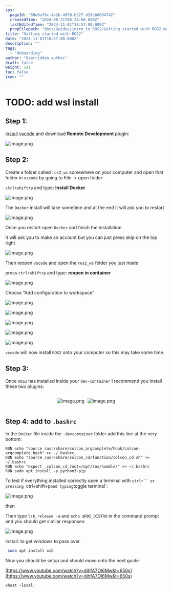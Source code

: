 ```yaml
---
sys:
  pageId: "89e0a78c-4e2b-4070-b327-d28cb0694742"
  createdTime: "2024-08-21T00:24:00.000Z"
  lastEditedTime: "2024-11-01T18:57:00.000Z"
  propFilepath: "docs/Guides/intro_to_ROS2/Getting started with ROS2.md"
title: "Getting started with ROS2"
date: "2024-11-01T18:57:00.000Z"
description: ""
tags:
  - "Onboarding"
author: "Overridden author"
draft: false
weight: 141
toc: false
icon: ""
---
```


# TODO: add wsl install

## Step 1:

[Install vscode](https://code.visualstudio.com/download) and download **Remote Development** plugin:

![image.png](https://prod-files-secure.s3.us-west-2.amazonaws.com/d518164a-d88e-44d1-a4ee-3adb3bd8bce0/efb52993-1881-4a40-b95e-6f020334f022/image.png?X-Amz-Algorithm=AWS4-HMAC-SHA256&X-Amz-Content-Sha256=UNSIGNED-PAYLOAD&X-Amz-Credential=ASIAZI2LB466WFCFCZXV%2F20250508%2Fus-west-2%2Fs3%2Faws4_request&X-Amz-Date=20250508T121542Z&X-Amz-Expires=3600&X-Amz-Security-Token=IQoJb3JpZ2luX2VjEMz%2F%2F%2F%2F%2F%2F%2F%2F%2F%2FwEaCXVzLXdlc3QtMiJIMEYCIQC9Aqr4IPdv8YZv9qKt6g7fWMVQ0s1HaDnNtSgl74Qv6wIhAL4e2eNO11pU%2Ft0Fdv1%2Fz%2FUNkhet056IB8cM0Z%2FJt%2BTxKv8DCHUQABoMNjM3NDIzMTgzODA1IgwLmoj3TG51Bt6tMt0q3AMnQ7jVAcpYYcacGUqslkD5KbSjolG%2BfPBGebofg98w31oFTDD2UCZ2N5lan26WBrMREYJMdkgikaMQXIywtRsraN5mvAybr0Ty3Rnpx4E7j%2Bxn5S1izlRYCRlCRuyVSNxGU6L2mt4LC8Vjgk195vcBFVdMZ7kzwVLIy%2B6BvnJ7%2FYiGBLg9sn8bSMSWtUJiQUzr7BATQVC%2F6TEe01WI9lnXhs5Nu5iomK1sTd1vp%2BAX3GMks91qtTqA3OebDdpWTkHgIPpT0bp4OIp2QNFSTxF6TWqhmw%2BmMBq%2FQj%2F6NpASGa9QTX67Uxua2TCJ%2FeLmoLMmIgm9lAIo6aLVkj3wwsKtniOPRk7TlM2asRoHwv%2FcwwiI9Gtyev6TOys9kEfGUKKJW0QlbvqMUvgXI4S%2FS%2FjeGb0xt%2FgDFImUsLns1Ggds%2FOKMCtvuOSp0Dvx4wPaBY6nhYljDU1M58TJJ4pA7IWErrumXCWMGgVgWe8Y61Eq5QybfczIZm4Ka067hnHfws2hgiPqjxzHMG0OYJy6BvgSveNF90AW7I9WJITRTBR9GsveEUNvxEwCNdNVc%2BMQKTDnTwCqgxgNX3NDO8Whwui7WjPwVXQdl3VmwPXwFU8G5%2FAUUS20XJy3sQ5kljDBsPLABjqkAYSqw6VRcZF8brtSx9HD4UAv2J6MMS4mJjGp6WvecWtHEwtN5y8%2BKZE9JixS8TmWxOS%2F0rRtOFI1iSBUwGX2s2vFHeuoV2JLTPW91yiPdXGZihXaNDL44YtTfRrijS713YBwaVGRakbPZ4EEvwvLNauhNyGBo0QEh6g5US%2BIM2%2F20FHk7QNRxEfIvYdrRpBaJaSFSbKf3SKpb91PLAIXgoNr6Yqx&X-Amz-Signature=c80e1d2b6a2088ac74ea6592b798e13781bf271cf6278b6e516ba51016884e08&X-Amz-SignedHeaders=host&x-id=GetObject)

## Step 2:

Create a folder called `ros2_ws` somewhere on your computer and open that folder in `vscode` by going to File → open folder 

`ctrl+shift+p` and type: **Install Docker**

![image.png](https://prod-files-secure.s3.us-west-2.amazonaws.com/d518164a-d88e-44d1-a4ee-3adb3bd8bce0/2269dc0e-1cd5-47ff-bceb-c04ad9b2eab0/image.png?X-Amz-Algorithm=AWS4-HMAC-SHA256&X-Amz-Content-Sha256=UNSIGNED-PAYLOAD&X-Amz-Credential=ASIAZI2LB466WFCFCZXV%2F20250508%2Fus-west-2%2Fs3%2Faws4_request&X-Amz-Date=20250508T121542Z&X-Amz-Expires=3600&X-Amz-Security-Token=IQoJb3JpZ2luX2VjEMz%2F%2F%2F%2F%2F%2F%2F%2F%2F%2FwEaCXVzLXdlc3QtMiJIMEYCIQC9Aqr4IPdv8YZv9qKt6g7fWMVQ0s1HaDnNtSgl74Qv6wIhAL4e2eNO11pU%2Ft0Fdv1%2Fz%2FUNkhet056IB8cM0Z%2FJt%2BTxKv8DCHUQABoMNjM3NDIzMTgzODA1IgwLmoj3TG51Bt6tMt0q3AMnQ7jVAcpYYcacGUqslkD5KbSjolG%2BfPBGebofg98w31oFTDD2UCZ2N5lan26WBrMREYJMdkgikaMQXIywtRsraN5mvAybr0Ty3Rnpx4E7j%2Bxn5S1izlRYCRlCRuyVSNxGU6L2mt4LC8Vjgk195vcBFVdMZ7kzwVLIy%2B6BvnJ7%2FYiGBLg9sn8bSMSWtUJiQUzr7BATQVC%2F6TEe01WI9lnXhs5Nu5iomK1sTd1vp%2BAX3GMks91qtTqA3OebDdpWTkHgIPpT0bp4OIp2QNFSTxF6TWqhmw%2BmMBq%2FQj%2F6NpASGa9QTX67Uxua2TCJ%2FeLmoLMmIgm9lAIo6aLVkj3wwsKtniOPRk7TlM2asRoHwv%2FcwwiI9Gtyev6TOys9kEfGUKKJW0QlbvqMUvgXI4S%2FS%2FjeGb0xt%2FgDFImUsLns1Ggds%2FOKMCtvuOSp0Dvx4wPaBY6nhYljDU1M58TJJ4pA7IWErrumXCWMGgVgWe8Y61Eq5QybfczIZm4Ka067hnHfws2hgiPqjxzHMG0OYJy6BvgSveNF90AW7I9WJITRTBR9GsveEUNvxEwCNdNVc%2BMQKTDnTwCqgxgNX3NDO8Whwui7WjPwVXQdl3VmwPXwFU8G5%2FAUUS20XJy3sQ5kljDBsPLABjqkAYSqw6VRcZF8brtSx9HD4UAv2J6MMS4mJjGp6WvecWtHEwtN5y8%2BKZE9JixS8TmWxOS%2F0rRtOFI1iSBUwGX2s2vFHeuoV2JLTPW91yiPdXGZihXaNDL44YtTfRrijS713YBwaVGRakbPZ4EEvwvLNauhNyGBo0QEh6g5US%2BIM2%2F20FHk7QNRxEfIvYdrRpBaJaSFSbKf3SKpb91PLAIXgoNr6Yqx&X-Amz-Signature=ac7014524fbc94dbb1790fe95677b78723a2392c2475a9edd5b55fac417ff380&X-Amz-SignedHeaders=host&x-id=GetObject)

The `Docker` install will take sometime and at the end it will ask you to restart

![image.png](https://prod-files-secure.s3.us-west-2.amazonaws.com/d518164a-d88e-44d1-a4ee-3adb3bd8bce0/ed233f78-be33-4b1f-b89c-9c346c0e961e/image.png?X-Amz-Algorithm=AWS4-HMAC-SHA256&X-Amz-Content-Sha256=UNSIGNED-PAYLOAD&X-Amz-Credential=ASIAZI2LB466WFCFCZXV%2F20250508%2Fus-west-2%2Fs3%2Faws4_request&X-Amz-Date=20250508T121542Z&X-Amz-Expires=3600&X-Amz-Security-Token=IQoJb3JpZ2luX2VjEMz%2F%2F%2F%2F%2F%2F%2F%2F%2F%2FwEaCXVzLXdlc3QtMiJIMEYCIQC9Aqr4IPdv8YZv9qKt6g7fWMVQ0s1HaDnNtSgl74Qv6wIhAL4e2eNO11pU%2Ft0Fdv1%2Fz%2FUNkhet056IB8cM0Z%2FJt%2BTxKv8DCHUQABoMNjM3NDIzMTgzODA1IgwLmoj3TG51Bt6tMt0q3AMnQ7jVAcpYYcacGUqslkD5KbSjolG%2BfPBGebofg98w31oFTDD2UCZ2N5lan26WBrMREYJMdkgikaMQXIywtRsraN5mvAybr0Ty3Rnpx4E7j%2Bxn5S1izlRYCRlCRuyVSNxGU6L2mt4LC8Vjgk195vcBFVdMZ7kzwVLIy%2B6BvnJ7%2FYiGBLg9sn8bSMSWtUJiQUzr7BATQVC%2F6TEe01WI9lnXhs5Nu5iomK1sTd1vp%2BAX3GMks91qtTqA3OebDdpWTkHgIPpT0bp4OIp2QNFSTxF6TWqhmw%2BmMBq%2FQj%2F6NpASGa9QTX67Uxua2TCJ%2FeLmoLMmIgm9lAIo6aLVkj3wwsKtniOPRk7TlM2asRoHwv%2FcwwiI9Gtyev6TOys9kEfGUKKJW0QlbvqMUvgXI4S%2FS%2FjeGb0xt%2FgDFImUsLns1Ggds%2FOKMCtvuOSp0Dvx4wPaBY6nhYljDU1M58TJJ4pA7IWErrumXCWMGgVgWe8Y61Eq5QybfczIZm4Ka067hnHfws2hgiPqjxzHMG0OYJy6BvgSveNF90AW7I9WJITRTBR9GsveEUNvxEwCNdNVc%2BMQKTDnTwCqgxgNX3NDO8Whwui7WjPwVXQdl3VmwPXwFU8G5%2FAUUS20XJy3sQ5kljDBsPLABjqkAYSqw6VRcZF8brtSx9HD4UAv2J6MMS4mJjGp6WvecWtHEwtN5y8%2BKZE9JixS8TmWxOS%2F0rRtOFI1iSBUwGX2s2vFHeuoV2JLTPW91yiPdXGZihXaNDL44YtTfRrijS713YBwaVGRakbPZ4EEvwvLNauhNyGBo0QEh6g5US%2BIM2%2F20FHk7QNRxEfIvYdrRpBaJaSFSbKf3SKpb91PLAIXgoNr6Yqx&X-Amz-Signature=016ae6a2e065fb71ec85ba3d2372093525400ba83ce058cb4038cea728fd0b81&X-Amz-SignedHeaders=host&x-id=GetObject)

Once you restart open `Docker` and finish the installation

It will ask you to make an account but you can just press skip on the top right

![image.png](https://prod-files-secure.s3.us-west-2.amazonaws.com/d518164a-d88e-44d1-a4ee-3adb3bd8bce0/21010ad9-1659-4fd9-9f59-9932a09b2a3d/image.png?X-Amz-Algorithm=AWS4-HMAC-SHA256&X-Amz-Content-Sha256=UNSIGNED-PAYLOAD&X-Amz-Credential=ASIAZI2LB466WFCFCZXV%2F20250508%2Fus-west-2%2Fs3%2Faws4_request&X-Amz-Date=20250508T121542Z&X-Amz-Expires=3600&X-Amz-Security-Token=IQoJb3JpZ2luX2VjEMz%2F%2F%2F%2F%2F%2F%2F%2F%2F%2FwEaCXVzLXdlc3QtMiJIMEYCIQC9Aqr4IPdv8YZv9qKt6g7fWMVQ0s1HaDnNtSgl74Qv6wIhAL4e2eNO11pU%2Ft0Fdv1%2Fz%2FUNkhet056IB8cM0Z%2FJt%2BTxKv8DCHUQABoMNjM3NDIzMTgzODA1IgwLmoj3TG51Bt6tMt0q3AMnQ7jVAcpYYcacGUqslkD5KbSjolG%2BfPBGebofg98w31oFTDD2UCZ2N5lan26WBrMREYJMdkgikaMQXIywtRsraN5mvAybr0Ty3Rnpx4E7j%2Bxn5S1izlRYCRlCRuyVSNxGU6L2mt4LC8Vjgk195vcBFVdMZ7kzwVLIy%2B6BvnJ7%2FYiGBLg9sn8bSMSWtUJiQUzr7BATQVC%2F6TEe01WI9lnXhs5Nu5iomK1sTd1vp%2BAX3GMks91qtTqA3OebDdpWTkHgIPpT0bp4OIp2QNFSTxF6TWqhmw%2BmMBq%2FQj%2F6NpASGa9QTX67Uxua2TCJ%2FeLmoLMmIgm9lAIo6aLVkj3wwsKtniOPRk7TlM2asRoHwv%2FcwwiI9Gtyev6TOys9kEfGUKKJW0QlbvqMUvgXI4S%2FS%2FjeGb0xt%2FgDFImUsLns1Ggds%2FOKMCtvuOSp0Dvx4wPaBY6nhYljDU1M58TJJ4pA7IWErrumXCWMGgVgWe8Y61Eq5QybfczIZm4Ka067hnHfws2hgiPqjxzHMG0OYJy6BvgSveNF90AW7I9WJITRTBR9GsveEUNvxEwCNdNVc%2BMQKTDnTwCqgxgNX3NDO8Whwui7WjPwVXQdl3VmwPXwFU8G5%2FAUUS20XJy3sQ5kljDBsPLABjqkAYSqw6VRcZF8brtSx9HD4UAv2J6MMS4mJjGp6WvecWtHEwtN5y8%2BKZE9JixS8TmWxOS%2F0rRtOFI1iSBUwGX2s2vFHeuoV2JLTPW91yiPdXGZihXaNDL44YtTfRrijS713YBwaVGRakbPZ4EEvwvLNauhNyGBo0QEh6g5US%2BIM2%2F20FHk7QNRxEfIvYdrRpBaJaSFSbKf3SKpb91PLAIXgoNr6Yqx&X-Amz-Signature=1f7005d1dd9a3c330d23c4b0a7ecd78bde90290bd974b9c72fbcd50d9a608291&X-Amz-SignedHeaders=host&x-id=GetObject)

Then reopen `vscode` and open the `ros2_ws` folder you just made

press `ctrl+shift+p` and type: **reopen in container**

![image.png](https://prod-files-secure.s3.us-west-2.amazonaws.com/d518164a-d88e-44d1-a4ee-3adb3bd8bce0/4e93b8c2-41ad-488c-8095-c74205196118/image.png?X-Amz-Algorithm=AWS4-HMAC-SHA256&X-Amz-Content-Sha256=UNSIGNED-PAYLOAD&X-Amz-Credential=ASIAZI2LB466WFCFCZXV%2F20250508%2Fus-west-2%2Fs3%2Faws4_request&X-Amz-Date=20250508T121542Z&X-Amz-Expires=3600&X-Amz-Security-Token=IQoJb3JpZ2luX2VjEMz%2F%2F%2F%2F%2F%2F%2F%2F%2F%2FwEaCXVzLXdlc3QtMiJIMEYCIQC9Aqr4IPdv8YZv9qKt6g7fWMVQ0s1HaDnNtSgl74Qv6wIhAL4e2eNO11pU%2Ft0Fdv1%2Fz%2FUNkhet056IB8cM0Z%2FJt%2BTxKv8DCHUQABoMNjM3NDIzMTgzODA1IgwLmoj3TG51Bt6tMt0q3AMnQ7jVAcpYYcacGUqslkD5KbSjolG%2BfPBGebofg98w31oFTDD2UCZ2N5lan26WBrMREYJMdkgikaMQXIywtRsraN5mvAybr0Ty3Rnpx4E7j%2Bxn5S1izlRYCRlCRuyVSNxGU6L2mt4LC8Vjgk195vcBFVdMZ7kzwVLIy%2B6BvnJ7%2FYiGBLg9sn8bSMSWtUJiQUzr7BATQVC%2F6TEe01WI9lnXhs5Nu5iomK1sTd1vp%2BAX3GMks91qtTqA3OebDdpWTkHgIPpT0bp4OIp2QNFSTxF6TWqhmw%2BmMBq%2FQj%2F6NpASGa9QTX67Uxua2TCJ%2FeLmoLMmIgm9lAIo6aLVkj3wwsKtniOPRk7TlM2asRoHwv%2FcwwiI9Gtyev6TOys9kEfGUKKJW0QlbvqMUvgXI4S%2FS%2FjeGb0xt%2FgDFImUsLns1Ggds%2FOKMCtvuOSp0Dvx4wPaBY6nhYljDU1M58TJJ4pA7IWErrumXCWMGgVgWe8Y61Eq5QybfczIZm4Ka067hnHfws2hgiPqjxzHMG0OYJy6BvgSveNF90AW7I9WJITRTBR9GsveEUNvxEwCNdNVc%2BMQKTDnTwCqgxgNX3NDO8Whwui7WjPwVXQdl3VmwPXwFU8G5%2FAUUS20XJy3sQ5kljDBsPLABjqkAYSqw6VRcZF8brtSx9HD4UAv2J6MMS4mJjGp6WvecWtHEwtN5y8%2BKZE9JixS8TmWxOS%2F0rRtOFI1iSBUwGX2s2vFHeuoV2JLTPW91yiPdXGZihXaNDL44YtTfRrijS713YBwaVGRakbPZ4EEvwvLNauhNyGBo0QEh6g5US%2BIM2%2F20FHk7QNRxEfIvYdrRpBaJaSFSbKf3SKpb91PLAIXgoNr6Yqx&X-Amz-Signature=5167b696245917198e33f705f247047fd1ad0bf17d7474988ed37258ff338b38&X-Amz-SignedHeaders=host&x-id=GetObject)

Choose “Add configuration to workspace”

![image.png](https://prod-files-secure.s3.us-west-2.amazonaws.com/d518164a-d88e-44d1-a4ee-3adb3bd8bce0/9560b282-5060-4989-ba37-97e7b2c22476/image.png?X-Amz-Algorithm=AWS4-HMAC-SHA256&X-Amz-Content-Sha256=UNSIGNED-PAYLOAD&X-Amz-Credential=ASIAZI2LB466WFCFCZXV%2F20250508%2Fus-west-2%2Fs3%2Faws4_request&X-Amz-Date=20250508T121542Z&X-Amz-Expires=3600&X-Amz-Security-Token=IQoJb3JpZ2luX2VjEMz%2F%2F%2F%2F%2F%2F%2F%2F%2F%2FwEaCXVzLXdlc3QtMiJIMEYCIQC9Aqr4IPdv8YZv9qKt6g7fWMVQ0s1HaDnNtSgl74Qv6wIhAL4e2eNO11pU%2Ft0Fdv1%2Fz%2FUNkhet056IB8cM0Z%2FJt%2BTxKv8DCHUQABoMNjM3NDIzMTgzODA1IgwLmoj3TG51Bt6tMt0q3AMnQ7jVAcpYYcacGUqslkD5KbSjolG%2BfPBGebofg98w31oFTDD2UCZ2N5lan26WBrMREYJMdkgikaMQXIywtRsraN5mvAybr0Ty3Rnpx4E7j%2Bxn5S1izlRYCRlCRuyVSNxGU6L2mt4LC8Vjgk195vcBFVdMZ7kzwVLIy%2B6BvnJ7%2FYiGBLg9sn8bSMSWtUJiQUzr7BATQVC%2F6TEe01WI9lnXhs5Nu5iomK1sTd1vp%2BAX3GMks91qtTqA3OebDdpWTkHgIPpT0bp4OIp2QNFSTxF6TWqhmw%2BmMBq%2FQj%2F6NpASGa9QTX67Uxua2TCJ%2FeLmoLMmIgm9lAIo6aLVkj3wwsKtniOPRk7TlM2asRoHwv%2FcwwiI9Gtyev6TOys9kEfGUKKJW0QlbvqMUvgXI4S%2FS%2FjeGb0xt%2FgDFImUsLns1Ggds%2FOKMCtvuOSp0Dvx4wPaBY6nhYljDU1M58TJJ4pA7IWErrumXCWMGgVgWe8Y61Eq5QybfczIZm4Ka067hnHfws2hgiPqjxzHMG0OYJy6BvgSveNF90AW7I9WJITRTBR9GsveEUNvxEwCNdNVc%2BMQKTDnTwCqgxgNX3NDO8Whwui7WjPwVXQdl3VmwPXwFU8G5%2FAUUS20XJy3sQ5kljDBsPLABjqkAYSqw6VRcZF8brtSx9HD4UAv2J6MMS4mJjGp6WvecWtHEwtN5y8%2BKZE9JixS8TmWxOS%2F0rRtOFI1iSBUwGX2s2vFHeuoV2JLTPW91yiPdXGZihXaNDL44YtTfRrijS713YBwaVGRakbPZ4EEvwvLNauhNyGBo0QEh6g5US%2BIM2%2F20FHk7QNRxEfIvYdrRpBaJaSFSbKf3SKpb91PLAIXgoNr6Yqx&X-Amz-Signature=a482d813362bdef4a998ecb55b42c281b17ec39968284bd46f4baebe4a1e997c&X-Amz-SignedHeaders=host&x-id=GetObject)

![image.png](https://prod-files-secure.s3.us-west-2.amazonaws.com/d518164a-d88e-44d1-a4ee-3adb3bd8bce0/2ee63f81-886b-48e8-a553-dc6e5eac99e4/image.png?X-Amz-Algorithm=AWS4-HMAC-SHA256&X-Amz-Content-Sha256=UNSIGNED-PAYLOAD&X-Amz-Credential=ASIAZI2LB466WFCFCZXV%2F20250508%2Fus-west-2%2Fs3%2Faws4_request&X-Amz-Date=20250508T121542Z&X-Amz-Expires=3600&X-Amz-Security-Token=IQoJb3JpZ2luX2VjEMz%2F%2F%2F%2F%2F%2F%2F%2F%2F%2FwEaCXVzLXdlc3QtMiJIMEYCIQC9Aqr4IPdv8YZv9qKt6g7fWMVQ0s1HaDnNtSgl74Qv6wIhAL4e2eNO11pU%2Ft0Fdv1%2Fz%2FUNkhet056IB8cM0Z%2FJt%2BTxKv8DCHUQABoMNjM3NDIzMTgzODA1IgwLmoj3TG51Bt6tMt0q3AMnQ7jVAcpYYcacGUqslkD5KbSjolG%2BfPBGebofg98w31oFTDD2UCZ2N5lan26WBrMREYJMdkgikaMQXIywtRsraN5mvAybr0Ty3Rnpx4E7j%2Bxn5S1izlRYCRlCRuyVSNxGU6L2mt4LC8Vjgk195vcBFVdMZ7kzwVLIy%2B6BvnJ7%2FYiGBLg9sn8bSMSWtUJiQUzr7BATQVC%2F6TEe01WI9lnXhs5Nu5iomK1sTd1vp%2BAX3GMks91qtTqA3OebDdpWTkHgIPpT0bp4OIp2QNFSTxF6TWqhmw%2BmMBq%2FQj%2F6NpASGa9QTX67Uxua2TCJ%2FeLmoLMmIgm9lAIo6aLVkj3wwsKtniOPRk7TlM2asRoHwv%2FcwwiI9Gtyev6TOys9kEfGUKKJW0QlbvqMUvgXI4S%2FS%2FjeGb0xt%2FgDFImUsLns1Ggds%2FOKMCtvuOSp0Dvx4wPaBY6nhYljDU1M58TJJ4pA7IWErrumXCWMGgVgWe8Y61Eq5QybfczIZm4Ka067hnHfws2hgiPqjxzHMG0OYJy6BvgSveNF90AW7I9WJITRTBR9GsveEUNvxEwCNdNVc%2BMQKTDnTwCqgxgNX3NDO8Whwui7WjPwVXQdl3VmwPXwFU8G5%2FAUUS20XJy3sQ5kljDBsPLABjqkAYSqw6VRcZF8brtSx9HD4UAv2J6MMS4mJjGp6WvecWtHEwtN5y8%2BKZE9JixS8TmWxOS%2F0rRtOFI1iSBUwGX2s2vFHeuoV2JLTPW91yiPdXGZihXaNDL44YtTfRrijS713YBwaVGRakbPZ4EEvwvLNauhNyGBo0QEh6g5US%2BIM2%2F20FHk7QNRxEfIvYdrRpBaJaSFSbKf3SKpb91PLAIXgoNr6Yqx&X-Amz-Signature=41f867efdf1129f70c06ac218a819f52f5c7d6d244067033afb008f3205b8e51&X-Amz-SignedHeaders=host&x-id=GetObject)

![image.png](https://prod-files-secure.s3.us-west-2.amazonaws.com/d518164a-d88e-44d1-a4ee-3adb3bd8bce0/ae1580b2-b048-407e-aed9-b584224a7a04/image.png?X-Amz-Algorithm=AWS4-HMAC-SHA256&X-Amz-Content-Sha256=UNSIGNED-PAYLOAD&X-Amz-Credential=ASIAZI2LB466WFCFCZXV%2F20250508%2Fus-west-2%2Fs3%2Faws4_request&X-Amz-Date=20250508T121542Z&X-Amz-Expires=3600&X-Amz-Security-Token=IQoJb3JpZ2luX2VjEMz%2F%2F%2F%2F%2F%2F%2F%2F%2F%2FwEaCXVzLXdlc3QtMiJIMEYCIQC9Aqr4IPdv8YZv9qKt6g7fWMVQ0s1HaDnNtSgl74Qv6wIhAL4e2eNO11pU%2Ft0Fdv1%2Fz%2FUNkhet056IB8cM0Z%2FJt%2BTxKv8DCHUQABoMNjM3NDIzMTgzODA1IgwLmoj3TG51Bt6tMt0q3AMnQ7jVAcpYYcacGUqslkD5KbSjolG%2BfPBGebofg98w31oFTDD2UCZ2N5lan26WBrMREYJMdkgikaMQXIywtRsraN5mvAybr0Ty3Rnpx4E7j%2Bxn5S1izlRYCRlCRuyVSNxGU6L2mt4LC8Vjgk195vcBFVdMZ7kzwVLIy%2B6BvnJ7%2FYiGBLg9sn8bSMSWtUJiQUzr7BATQVC%2F6TEe01WI9lnXhs5Nu5iomK1sTd1vp%2BAX3GMks91qtTqA3OebDdpWTkHgIPpT0bp4OIp2QNFSTxF6TWqhmw%2BmMBq%2FQj%2F6NpASGa9QTX67Uxua2TCJ%2FeLmoLMmIgm9lAIo6aLVkj3wwsKtniOPRk7TlM2asRoHwv%2FcwwiI9Gtyev6TOys9kEfGUKKJW0QlbvqMUvgXI4S%2FS%2FjeGb0xt%2FgDFImUsLns1Ggds%2FOKMCtvuOSp0Dvx4wPaBY6nhYljDU1M58TJJ4pA7IWErrumXCWMGgVgWe8Y61Eq5QybfczIZm4Ka067hnHfws2hgiPqjxzHMG0OYJy6BvgSveNF90AW7I9WJITRTBR9GsveEUNvxEwCNdNVc%2BMQKTDnTwCqgxgNX3NDO8Whwui7WjPwVXQdl3VmwPXwFU8G5%2FAUUS20XJy3sQ5kljDBsPLABjqkAYSqw6VRcZF8brtSx9HD4UAv2J6MMS4mJjGp6WvecWtHEwtN5y8%2BKZE9JixS8TmWxOS%2F0rRtOFI1iSBUwGX2s2vFHeuoV2JLTPW91yiPdXGZihXaNDL44YtTfRrijS713YBwaVGRakbPZ4EEvwvLNauhNyGBo0QEh6g5US%2BIM2%2F20FHk7QNRxEfIvYdrRpBaJaSFSbKf3SKpb91PLAIXgoNr6Yqx&X-Amz-Signature=035257288ded89729a4ce23602960cb593e7212b25fd4a3ab18caa1de1bbe141&X-Amz-SignedHeaders=host&x-id=GetObject)

![image.png](https://prod-files-secure.s3.us-west-2.amazonaws.com/d518164a-d88e-44d1-a4ee-3adb3bd8bce0/53255b28-f75e-430f-b9e3-c0ac8577e42b/image.png?X-Amz-Algorithm=AWS4-HMAC-SHA256&X-Amz-Content-Sha256=UNSIGNED-PAYLOAD&X-Amz-Credential=ASIAZI2LB466WFCFCZXV%2F20250508%2Fus-west-2%2Fs3%2Faws4_request&X-Amz-Date=20250508T121542Z&X-Amz-Expires=3600&X-Amz-Security-Token=IQoJb3JpZ2luX2VjEMz%2F%2F%2F%2F%2F%2F%2F%2F%2F%2FwEaCXVzLXdlc3QtMiJIMEYCIQC9Aqr4IPdv8YZv9qKt6g7fWMVQ0s1HaDnNtSgl74Qv6wIhAL4e2eNO11pU%2Ft0Fdv1%2Fz%2FUNkhet056IB8cM0Z%2FJt%2BTxKv8DCHUQABoMNjM3NDIzMTgzODA1IgwLmoj3TG51Bt6tMt0q3AMnQ7jVAcpYYcacGUqslkD5KbSjolG%2BfPBGebofg98w31oFTDD2UCZ2N5lan26WBrMREYJMdkgikaMQXIywtRsraN5mvAybr0Ty3Rnpx4E7j%2Bxn5S1izlRYCRlCRuyVSNxGU6L2mt4LC8Vjgk195vcBFVdMZ7kzwVLIy%2B6BvnJ7%2FYiGBLg9sn8bSMSWtUJiQUzr7BATQVC%2F6TEe01WI9lnXhs5Nu5iomK1sTd1vp%2BAX3GMks91qtTqA3OebDdpWTkHgIPpT0bp4OIp2QNFSTxF6TWqhmw%2BmMBq%2FQj%2F6NpASGa9QTX67Uxua2TCJ%2FeLmoLMmIgm9lAIo6aLVkj3wwsKtniOPRk7TlM2asRoHwv%2FcwwiI9Gtyev6TOys9kEfGUKKJW0QlbvqMUvgXI4S%2FS%2FjeGb0xt%2FgDFImUsLns1Ggds%2FOKMCtvuOSp0Dvx4wPaBY6nhYljDU1M58TJJ4pA7IWErrumXCWMGgVgWe8Y61Eq5QybfczIZm4Ka067hnHfws2hgiPqjxzHMG0OYJy6BvgSveNF90AW7I9WJITRTBR9GsveEUNvxEwCNdNVc%2BMQKTDnTwCqgxgNX3NDO8Whwui7WjPwVXQdl3VmwPXwFU8G5%2FAUUS20XJy3sQ5kljDBsPLABjqkAYSqw6VRcZF8brtSx9HD4UAv2J6MMS4mJjGp6WvecWtHEwtN5y8%2BKZE9JixS8TmWxOS%2F0rRtOFI1iSBUwGX2s2vFHeuoV2JLTPW91yiPdXGZihXaNDL44YtTfRrijS713YBwaVGRakbPZ4EEvwvLNauhNyGBo0QEh6g5US%2BIM2%2F20FHk7QNRxEfIvYdrRpBaJaSFSbKf3SKpb91PLAIXgoNr6Yqx&X-Amz-Signature=21b29827b2b33b1e8e87289f41799529beb2b6bf47d7772ba62904c413ce9c95&X-Amz-SignedHeaders=host&x-id=GetObject)

![image.png](https://prod-files-secure.s3.us-west-2.amazonaws.com/d518164a-d88e-44d1-a4ee-3adb3bd8bce0/7c562767-5af9-4ffb-97d1-327bcdf4ee00/image.png?X-Amz-Algorithm=AWS4-HMAC-SHA256&X-Amz-Content-Sha256=UNSIGNED-PAYLOAD&X-Amz-Credential=ASIAZI2LB466WFCFCZXV%2F20250508%2Fus-west-2%2Fs3%2Faws4_request&X-Amz-Date=20250508T121542Z&X-Amz-Expires=3600&X-Amz-Security-Token=IQoJb3JpZ2luX2VjEMz%2F%2F%2F%2F%2F%2F%2F%2F%2F%2FwEaCXVzLXdlc3QtMiJIMEYCIQC9Aqr4IPdv8YZv9qKt6g7fWMVQ0s1HaDnNtSgl74Qv6wIhAL4e2eNO11pU%2Ft0Fdv1%2Fz%2FUNkhet056IB8cM0Z%2FJt%2BTxKv8DCHUQABoMNjM3NDIzMTgzODA1IgwLmoj3TG51Bt6tMt0q3AMnQ7jVAcpYYcacGUqslkD5KbSjolG%2BfPBGebofg98w31oFTDD2UCZ2N5lan26WBrMREYJMdkgikaMQXIywtRsraN5mvAybr0Ty3Rnpx4E7j%2Bxn5S1izlRYCRlCRuyVSNxGU6L2mt4LC8Vjgk195vcBFVdMZ7kzwVLIy%2B6BvnJ7%2FYiGBLg9sn8bSMSWtUJiQUzr7BATQVC%2F6TEe01WI9lnXhs5Nu5iomK1sTd1vp%2BAX3GMks91qtTqA3OebDdpWTkHgIPpT0bp4OIp2QNFSTxF6TWqhmw%2BmMBq%2FQj%2F6NpASGa9QTX67Uxua2TCJ%2FeLmoLMmIgm9lAIo6aLVkj3wwsKtniOPRk7TlM2asRoHwv%2FcwwiI9Gtyev6TOys9kEfGUKKJW0QlbvqMUvgXI4S%2FS%2FjeGb0xt%2FgDFImUsLns1Ggds%2FOKMCtvuOSp0Dvx4wPaBY6nhYljDU1M58TJJ4pA7IWErrumXCWMGgVgWe8Y61Eq5QybfczIZm4Ka067hnHfws2hgiPqjxzHMG0OYJy6BvgSveNF90AW7I9WJITRTBR9GsveEUNvxEwCNdNVc%2BMQKTDnTwCqgxgNX3NDO8Whwui7WjPwVXQdl3VmwPXwFU8G5%2FAUUS20XJy3sQ5kljDBsPLABjqkAYSqw6VRcZF8brtSx9HD4UAv2J6MMS4mJjGp6WvecWtHEwtN5y8%2BKZE9JixS8TmWxOS%2F0rRtOFI1iSBUwGX2s2vFHeuoV2JLTPW91yiPdXGZihXaNDL44YtTfRrijS713YBwaVGRakbPZ4EEvwvLNauhNyGBo0QEh6g5US%2BIM2%2F20FHk7QNRxEfIvYdrRpBaJaSFSbKf3SKpb91PLAIXgoNr6Yqx&X-Amz-Signature=88e5e2b43efd6df273e18d95eacef2712d825bc79148a393f30043c0fc606c0e&X-Amz-SignedHeaders=host&x-id=GetObject)

`vscode` will now install `ROS2` onto your computer so this may take some time.

## Step 3:

Once `ROS2` has installed inside your `dev-container` I recommend you install these two plugins:

<div style="display: flex;flex-direction: row; column-gap:10px; max-width: 630px;justify-content: center;">
<div>

![image.png](https://prod-files-secure.s3.us-west-2.amazonaws.com/d518164a-d88e-44d1-a4ee-3adb3bd8bce0/3fc3d550-5a54-4ba1-ba6b-faa01cdb7369/image.png?X-Amz-Algorithm=AWS4-HMAC-SHA256&X-Amz-Content-Sha256=UNSIGNED-PAYLOAD&X-Amz-Credential=ASIAZI2LB46673FOO5ME%2F20250508%2Fus-west-2%2Fs3%2Faws4_request&X-Amz-Date=20250508T121544Z&X-Amz-Expires=3600&X-Amz-Security-Token=IQoJb3JpZ2luX2VjEMz%2F%2F%2F%2F%2F%2F%2F%2F%2F%2FwEaCXVzLXdlc3QtMiJHMEUCIQC9MUzZyxQiC3JtU7KQ5CYsT8ZIqqMT7OrgHoxXh9AcTgIge3akoXWNwP4O1NH3femQVz3JUdG%2FRk9i%2B0VbUQGMqMAq%2FwMIdRAAGgw2Mzc0MjMxODM4MDUiDOj4898pIo6TA3dmcSrcAz8rVCDUC1fR%2BzMhPDU5Ll7E5kryGZMM03T9j5e3UJ0PhTym9hm1znu6L66zfcBq2d4QvluiZlk0sHIExasB6ViU%2FgaH8v5GOqQk1UwcZjqaKbWMrVz7Gt9THEqgE6OkizC79cuvS3sdAZN4OCpjg%2BsXib6GnK4O5xfEkBpovv8l3wix%2B5h%2FVxoJ6lc9k%2BlcJ6EAUU1U4aj2pklSwuxi%2FSt1%2Bg1ifTxwDaMpHHhweyNXZRRVheC7PMuAij6hFtS3B7a0Hf%2BIPGQp1cb%2BN1oB81HnVYZ0CODtaP0YAlt%2F9kvG%2BO0p5qnuirp%2B0SLk9d265HlheYL4f9ET7LZvbNRof7h6%2BdRDWNAipdNFVMTmvgMkxJASiLd3p7WZTSKAYsUiutVwyQN1ZzcvNxfjq%2B3d5x2jmlT0X2PNlcAICbR9DrAZityeGCgH68yCa4BsYObklFhUOUulEoAq4oC%2Bu2nEO9D%2Bkv3Nt9veF7XS6JKglicDW8petAporGqETAjSt%2Be1ALfkn1QJsLF5epAhlp235nYVRL6yWjofmtkE9oKPvm34ZUF10TuVIFNZ%2F%2BGwwWas3uWE7Bc%2FfrWkSFac%2FlA1ylLFMP1k1wWktFrW0kOEevj76ew77fZ1aGIOKiXMMP2w8sAGOqUBq5W7oBtEc9DaWe%2BKSPsOuEF3TfXtHzHHUGcDdv4YqKWZHAGT56xbj4wKpoWL18F0YP3NGdrz3vknWXiYEFWMl0lBi9qZxfi%2FNQZM1EbH%2FWZb%2F8qL4g2PICt9hkxJ4hI0AG0cweelh93DCU%2FA5YP0dOSpzJp8hGSBmowVNcDR3MssrBAuhEnW0IwbCJ8iqPwq8s5Pgfm7W%2BYIfnuSzIM%2BwjCo5UmI&X-Amz-Signature=2ce08c53d1864e1e7f3eedc3dff794eb7013a3e675b6594cc0ed58b9c3a1c076&X-Amz-SignedHeaders=host&x-id=GetObject)

</div>
<div>

![image.png](https://prod-files-secure.s3.us-west-2.amazonaws.com/d518164a-d88e-44d1-a4ee-3adb3bd8bce0/d994cc66-13c2-4093-a5a3-f84cf4601a82/image.png?X-Amz-Algorithm=AWS4-HMAC-SHA256&X-Amz-Content-Sha256=UNSIGNED-PAYLOAD&X-Amz-Credential=ASIAZI2LB466TSQENY5D%2F20250508%2Fus-west-2%2Fs3%2Faws4_request&X-Amz-Date=20250508T121545Z&X-Amz-Expires=3600&X-Amz-Security-Token=IQoJb3JpZ2luX2VjEMz%2F%2F%2F%2F%2F%2F%2F%2F%2F%2FwEaCXVzLXdlc3QtMiJHMEUCIQDygkQ8UK9wijPyHFFAok5ltO2PM%2F7490OSQeEt4xUIOAIgF4KH5hAaFChaOIhi3rWuwgGiC3Rg037aCAO0vwNjjwMq%2FwMIdRAAGgw2Mzc0MjMxODM4MDUiDNot1z7b9NvN8ybHpyrcA1yuIVRQCgJbt7TX7xkm9fG%2BnMIOKrSkktYx%2FSiL6c7HitylBIBPeyQoY9b27IAZ4wAJQMWBxTYFjDDqrAhjvQkGB2BerWk55bnB7ivrxp6Mo%2FaJsij5aRSJgReg1fgo14glzkIPaLNkyunZeoUPftsrzAGHVWU4Yi0wVzV4xRVxtwwB5QrmkY0383Pwe%2BMYjtGXTfsS2j5PvjngYu9C6FgXwlB1gCpeuCCh5YDfRH%2FdScwfNWfafgNqxRVkBWbiy%2BAwQPeoIM0nFvBLKvFo4ePTHULaH%2FdrrLTe7QOsquC%2FHW2KYqHREsynwTvLeuDqM1%2BKLBOHYDjugHKDZxBq5QqY56zcrZtQ%2BYZurXEu8ziSg1FE%2FFDUkDKfTj6gtN7PuNc7YeFvbkaxBVjYsABh3IlIHgB%2Fdi2S2ru0zDajDVxt%2Fb07ii%2Bsbrtr8mCP%2FXVbzr5rNU9Il2HyGrG3f5mjrs4vJpLwg8UfsFcFjGYfXu8GyDlUvSSX9iCu4FayLxHrYlgXvk%2Fa3%2Bu7yKrZTfYers2MsuH7A3K1esTvDU5edLQCb%2BOnftXyHThNdgTUSkTjf38YMjIpZYca9lWntV1Cxllz2zOLaUuW9uY5ToBHMEwSpzUjYknRF9L3bRo%2FMNqw8sAGOqUB%2F2MT3Qz7W873%2BcDGL2QUqlC5oKQBkgmF%2Fgq2if2KhM6ABurHs5YdO1knJwGH9X8uO%2F8J91jWkjqEYNpd5uSmHqjLxl2sioPQhUNp6OySqpqF6PB%2F4%2BpCRo1JAEoeqfDK6X5GKHur5btdp8frSrhGFXEOwn96zlkdgVrJvsHjVr8RgMWJIJEyeRCKkZhz2Wn8jmfwwnPNbX3KLgaDxD8itscKOkQ9&X-Amz-Signature=c5b03543fb3920879c9b08aa9b293aaca81047e59fc35f6a582dcaab9b56f01b&X-Amz-SignedHeaders=host&x-id=GetObject)

</div>
</div>

## Step 4: add to `.bashrc`

In the `Docker` file inside the `.devcontainer` folder add this line at the very bottom: 

```docker
RUN echo "source /usr/share/colcon_argcomplete/hook/colcon-argcomplete.bash" >> ~/.bashrc
RUN echo "source /usr/share/colcon_cd/function/colcon_cd.sh" >> ~/.bashrc
RUN echo "export _colcon_cd_root=/opt/ros/humble/" >> ~/.bashrc
RUN sudo apt install -y python3-pip 
```

To test if everything installed correctly open a terminal with `ctrl+`` or pressing `ctrl+shift+p` and typing `toggle terminal`:

![image.png](https://prod-files-secure.s3.us-west-2.amazonaws.com/d518164a-d88e-44d1-a4ee-3adb3bd8bce0/6a4943d8-b04e-4c02-9a58-775f3384d1a5/image.png?X-Amz-Algorithm=AWS4-HMAC-SHA256&X-Amz-Content-Sha256=UNSIGNED-PAYLOAD&X-Amz-Credential=ASIAZI2LB466WFCFCZXV%2F20250508%2Fus-west-2%2Fs3%2Faws4_request&X-Amz-Date=20250508T121542Z&X-Amz-Expires=3600&X-Amz-Security-Token=IQoJb3JpZ2luX2VjEMz%2F%2F%2F%2F%2F%2F%2F%2F%2F%2FwEaCXVzLXdlc3QtMiJIMEYCIQC9Aqr4IPdv8YZv9qKt6g7fWMVQ0s1HaDnNtSgl74Qv6wIhAL4e2eNO11pU%2Ft0Fdv1%2Fz%2FUNkhet056IB8cM0Z%2FJt%2BTxKv8DCHUQABoMNjM3NDIzMTgzODA1IgwLmoj3TG51Bt6tMt0q3AMnQ7jVAcpYYcacGUqslkD5KbSjolG%2BfPBGebofg98w31oFTDD2UCZ2N5lan26WBrMREYJMdkgikaMQXIywtRsraN5mvAybr0Ty3Rnpx4E7j%2Bxn5S1izlRYCRlCRuyVSNxGU6L2mt4LC8Vjgk195vcBFVdMZ7kzwVLIy%2B6BvnJ7%2FYiGBLg9sn8bSMSWtUJiQUzr7BATQVC%2F6TEe01WI9lnXhs5Nu5iomK1sTd1vp%2BAX3GMks91qtTqA3OebDdpWTkHgIPpT0bp4OIp2QNFSTxF6TWqhmw%2BmMBq%2FQj%2F6NpASGa9QTX67Uxua2TCJ%2FeLmoLMmIgm9lAIo6aLVkj3wwsKtniOPRk7TlM2asRoHwv%2FcwwiI9Gtyev6TOys9kEfGUKKJW0QlbvqMUvgXI4S%2FS%2FjeGb0xt%2FgDFImUsLns1Ggds%2FOKMCtvuOSp0Dvx4wPaBY6nhYljDU1M58TJJ4pA7IWErrumXCWMGgVgWe8Y61Eq5QybfczIZm4Ka067hnHfws2hgiPqjxzHMG0OYJy6BvgSveNF90AW7I9WJITRTBR9GsveEUNvxEwCNdNVc%2BMQKTDnTwCqgxgNX3NDO8Whwui7WjPwVXQdl3VmwPXwFU8G5%2FAUUS20XJy3sQ5kljDBsPLABjqkAYSqw6VRcZF8brtSx9HD4UAv2J6MMS4mJjGp6WvecWtHEwtN5y8%2BKZE9JixS8TmWxOS%2F0rRtOFI1iSBUwGX2s2vFHeuoV2JLTPW91yiPdXGZihXaNDL44YtTfRrijS713YBwaVGRakbPZ4EEvwvLNauhNyGBo0QEh6g5US%2BIM2%2F20FHk7QNRxEfIvYdrRpBaJaSFSbKf3SKpb91PLAIXgoNr6Yqx&X-Amz-Signature=286f627ad6aedd133199b147e44f87ce847cff775b9a5eb4702150a0b789ad33&X-Amz-SignedHeaders=host&x-id=GetObject)

then 

Then type `lsb_release -a` and `echo $ROS_DISTRO` in the command prompt and you should get similar responses:

![image.png](https://prod-files-secure.s3.us-west-2.amazonaws.com/d518164a-d88e-44d1-a4ee-3adb3bd8bce0/3e635dec-a805-4e85-8b9e-d000e5b71a4e/image.png?X-Amz-Algorithm=AWS4-HMAC-SHA256&X-Amz-Content-Sha256=UNSIGNED-PAYLOAD&X-Amz-Credential=ASIAZI2LB466WFCFCZXV%2F20250508%2Fus-west-2%2Fs3%2Faws4_request&X-Amz-Date=20250508T121542Z&X-Amz-Expires=3600&X-Amz-Security-Token=IQoJb3JpZ2luX2VjEMz%2F%2F%2F%2F%2F%2F%2F%2F%2F%2FwEaCXVzLXdlc3QtMiJIMEYCIQC9Aqr4IPdv8YZv9qKt6g7fWMVQ0s1HaDnNtSgl74Qv6wIhAL4e2eNO11pU%2Ft0Fdv1%2Fz%2FUNkhet056IB8cM0Z%2FJt%2BTxKv8DCHUQABoMNjM3NDIzMTgzODA1IgwLmoj3TG51Bt6tMt0q3AMnQ7jVAcpYYcacGUqslkD5KbSjolG%2BfPBGebofg98w31oFTDD2UCZ2N5lan26WBrMREYJMdkgikaMQXIywtRsraN5mvAybr0Ty3Rnpx4E7j%2Bxn5S1izlRYCRlCRuyVSNxGU6L2mt4LC8Vjgk195vcBFVdMZ7kzwVLIy%2B6BvnJ7%2FYiGBLg9sn8bSMSWtUJiQUzr7BATQVC%2F6TEe01WI9lnXhs5Nu5iomK1sTd1vp%2BAX3GMks91qtTqA3OebDdpWTkHgIPpT0bp4OIp2QNFSTxF6TWqhmw%2BmMBq%2FQj%2F6NpASGa9QTX67Uxua2TCJ%2FeLmoLMmIgm9lAIo6aLVkj3wwsKtniOPRk7TlM2asRoHwv%2FcwwiI9Gtyev6TOys9kEfGUKKJW0QlbvqMUvgXI4S%2FS%2FjeGb0xt%2FgDFImUsLns1Ggds%2FOKMCtvuOSp0Dvx4wPaBY6nhYljDU1M58TJJ4pA7IWErrumXCWMGgVgWe8Y61Eq5QybfczIZm4Ka067hnHfws2hgiPqjxzHMG0OYJy6BvgSveNF90AW7I9WJITRTBR9GsveEUNvxEwCNdNVc%2BMQKTDnTwCqgxgNX3NDO8Whwui7WjPwVXQdl3VmwPXwFU8G5%2FAUUS20XJy3sQ5kljDBsPLABjqkAYSqw6VRcZF8brtSx9HD4UAv2J6MMS4mJjGp6WvecWtHEwtN5y8%2BKZE9JixS8TmWxOS%2F0rRtOFI1iSBUwGX2s2vFHeuoV2JLTPW91yiPdXGZihXaNDL44YtTfRrijS713YBwaVGRakbPZ4EEvwvLNauhNyGBo0QEh6g5US%2BIM2%2F20FHk7QNRxEfIvYdrRpBaJaSFSbKf3SKpb91PLAIXgoNr6Yqx&X-Amz-Signature=7fe374ac9dd26d34842447fca3b0492521bd9416fe3b82b427a7862716a25396&X-Amz-SignedHeaders=host&x-id=GetObject)

Install:  to get windows to pass over

```bash
 sudo apt install xcb
```

Now you should be setup and should move onto the next guide 

[https://www.youtube.com/watch?v=dihfA7Ol6Mw&t=650s](https://www.youtube.com/watch?v=dihfA7Ol6Mw&t=650s)

```python
xhost +local:
```

